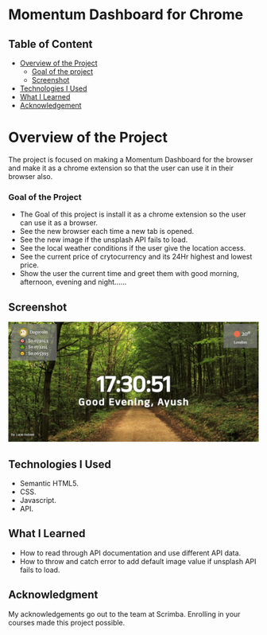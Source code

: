 # Momentum Dashboard for Chrome
## Table of Content

 * [Overview of the Project](#overview-of-the-project)
      * [Goal of the project](#goal-of-the-project)
      * [Screenshot](#screenshot)
 * [Technologies I Used](#technologies-i-used)
 * [What I Learned](#what-i-learned) 
 * [Acknowledgement](#acknowledgement)

# Overview of the Project
The project is focused on making a Momentum Dashboard for the browser and make it as a chrome extension so that the user can use it in their browser also.

### Goal of the Project
* The Goal of this project is install it as a chrome extension so the user can use it as a browser.
* See the new browser each time a new tab is opened.
* See the new image if the unsplash API fails to load.
* See the local weather conditions if the user give the location access.
* See the current price of crytocurrency and its 24Hr highest and lowest price.
* Show the user the current time and greet them with good morning, afternoon, evening and night......

## Screenshot

![](./Momentumdashboard.png)


## Technologies I Used
* Semantic HTML5.
* CSS.
* Javascript.
* API.

## What I Learned
* How to read through API documentation and use different API data.
* How to throw and catch error to add default image value if unsplash API fails to load.

## Acknowledgment
   My acknowledgements go out to the team at Scrimba. Enrolling in your courses made this project possible.
